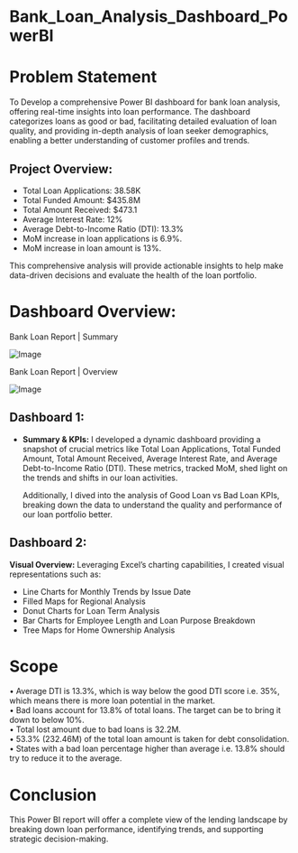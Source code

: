 # Bank_Loan_Analysis_Dashboard_PowerBI

# Problem Statement
To Develop a comprehensive Power BI dashboard for bank loan analysis, offering real-time insights into loan performance. The dashboard categorizes loans as good or bad, facilitating detailed evaluation of loan quality, and providing in-depth analysis of loan seeker demographics, enabling a better understanding of customer profiles and trends. <br />

## Project Overview:
* Total Loan Applications: 38.58K
* Total Funded Amount: $435.8M
* Total Amount Received: $473.1
* Average Interest Rate: 12%
* Average Debt-to-Income Ratio (DTI): 13.3%
* MoM increase in loan applications is 6.9%.
* MoM increase in loan amount is 13%.

This comprehensive analysis will provide actionable insights to help make data-driven decisions and evaluate the health of the loan portfolio.

# Dashboard Overview:
Bank Loan Report | Summary <br />

![Image](https://github.com/user-attachments/assets/8fd61bde-be5c-4dd0-9996-009527753603)   

Bank Loan Report | Overview <br />

![Image](https://github.com/user-attachments/assets/40c6c16b-0af0-4908-bbd3-731b8491cf9f)

## Dashboard 1: 
* **Summary & KPIs:** I developed a dynamic dashboard providing a snapshot of crucial metrics like Total Loan Applications, Total Funded Amount, Total Amount Received, Average Interest
  Rate, and Average Debt-to-Income Ratio (DTI). These metrics, tracked MoM, shed light on the trends and shifts in our loan activities.

  Additionally, I dived into the analysis of Good Loan vs Bad Loan KPIs, breaking down the data to understand the quality and performance of our loan portfolio better.

## Dashboard 2: 
**Visual Overview:** Leveraging Excel’s charting capabilities, I created visual representations such as: <br />
 
 - Line Charts for Monthly Trends by Issue Date <br />
 - Filled Maps for Regional Analysis <br />
 - Donut Charts for Loan Term Analysis <br />
 - Bar Charts for Employee Length and Loan Purpose Breakdown <br />
 - Tree Maps for Home Ownership Analysis <br />

# Scope
• Average DTI is 13.3%, which is way below the good DTI score i.e. 35%, which means there is more loan potential in the market. <br />
• Bad loans account for 13.8% of total loans. The target can be to bring it down to below 10%. <br />
• Total lost amount due to bad loans is 32.2M. <br />
• 53.3% (232.46M) of the total loan amount is taken for debt consolidation. <br />
• States with a bad loan percentage higher than average i.e. 13.8% should try to reduce it to the average. <br />

# Conclusion
This Power BI report will offer a complete view of the lending landscape by breaking down loan performance, identifying trends, and supporting strategic decision-making.


